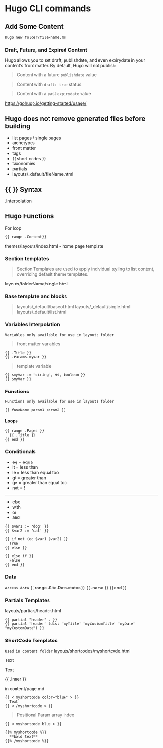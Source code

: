 # Hugo CLI commands

>

## Add Some Content

```
hugo new folder/file-name.md
```

### Draft, Future, and Expired Content

Hugo allows you to set draft, publishdate, and even expirydate in your content’s front matter. By default, Hugo will not publish:

> Content with a future `publishdate` value

> Content with `draft: true` status

> Content with a past `expirydate` value

https://gohugo.io/getting-started/usage/

## Hugo does not remove generated files before building

- list pages / single pages
- archetypes
- front matter
- tags
- {{ short codes }}
- taxonomies
- partials
- layouts/\_default/fileName.html

## {{ }} Syntax

.Interpolation

## Hugo Functions

For loop

```
{{ range .Content}}
```

themes/layouts/index.html - home page template

### Section templates

> Section Templates are used to apply individual styling to list content, overriding default theme templates.

layouts/folderName/single.html

### Base template and blocks

>

> layouts/\_default/baseof.html
> layouts/\_default/single.html
> layouts/\_default/list.html

### Variables Interpolation

`Variables only available for use in layouts folder`

> front matter variables

```
{{ .Title }}
{{ .Params.myVar }}
```

> template variable

```
{{ $myVar := "string", 99, boolean }}
{{ $myVar }}
```

### Functions

`Functions only available for use in layouts folder`

```
{{ funcName param1 param2 }}
```

#### Loops

```
{{ range .Pages }}
  {{ .Title }}
{{ end }}
```

### Conditionals

- eq = equal
- lt = less than
- le = less than equal too
- gt = greater than
- ge = greater than equal too
- not = !

---

- else
- with
- or
- and

```
{{ $var1 := 'dog' }}
{{ $var2 := 'cat' }}

{{ if not (eq $var1 $var2) }}
  True
{{ else }}

{{ else if }}
  False
{{ end }}
```

### Data

`Access data`
{{ range .Site.Data.states }}
{{ .name }}
{{ end }}

### Partials Templates

layouts/partials/header.html

```
{{ partial "header" . }}
{{ partial "header" (dist "myTitle" "myCustomTitle" "myDate" "myCustomDate") }}
```

### ShortCode Templates

`Used in content folder`
layouts/shortcodes/myshortcode.html

<p style="color:{{.Get `color`}}">Text</p>
<p style="color:{{.Get 0}}">Text</p>

{{ .Inner }}

in content/page.md

```
{{ < myshortcode color="blue" > }}
  Text
{{ < /myshortcode > }}
```

> Positional Param array index

```
{{ < myshortcode blue > }}
```

```
{{% myshortcode %}}
  **bold text**
{{% /myshortcode %}}
```
